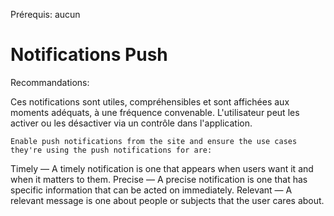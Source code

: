 <span class="requirements">Prérequis: aucun</span>

Notifications Push
===================

Recommandations:

Ces notifications sont utiles, compréhensibles et sont affichées aux moments adéquats, à une fréquence convenable. L'utilisateur peut les activer ou les désactiver via un contrôle dans l'application.

	Enable push notifications from the site and ensure the use cases they're using the push notifications for are:
Timely — A timely notification is one that appears when users want it and when it matters to them.
Precise — A precise notification is one that has specific information that can be acted on immediately.
Relevant — A relevant message is one about people or subjects that the user cares about.
